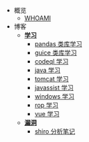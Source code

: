 
- 概览
    - [WHOAMI](README.md)
- 博客
    - [**学习**](study/README.md)
        - [pandas 类库学习](study/pandas_study.md ':type=code')
        - [guice 类库学习](study/guice_study.md ':type=code')
        - [codeql 学习](study/codeql_study.md ':type=code')
        - [java 学习](study/java_study.md ':type=code')
        - [tomcat 学习](study/tomcat_study.md ':type=code')
        - [javassist 学习](study/javassist_study.md ':type=code')
        - [windows 学习](study/win_study.md ':type=code')
        - [rop 学习](study/rop_study.md ':type=code')
        - [vue 学习](study/vue_study.md ':type=code')
    - [**漏洞**](vuln/README.md)
        - [shiro 分析笔记](vuln/shiro.md ':type=code')